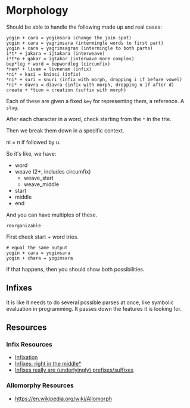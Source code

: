 # Morphology

Should be able to handle the following made up and real cases:

```
yogin + cara = yogimsara (change the join spot)
yogin + cara = yagrimsara (intermingle words to first part)
yogin + cara = yagrimsagran (intermingle to both parts)
i*t* + jakara = ijtakara (interweave)
i*t*o + gakar = igtakor (interwave more complex)
bep*leg + word = bepwordleg (circumfix)
*nen* + livam = livnenam (infix)
*ni* + kasi = kniasi (infix)
*ni* + suri = snuri (infix with morph, dropping i if before vowel)
*ni* + davra = diavra (infix with morph, dropping n if after d)
create + *tion = creation (suffix with morph)
```

Each of these are given a fixed `key` for representing them, a
reference. A `slug`.

After each character in a word, check starting from the `*` in the trie.

Then we break them down in a specific context.

ni = n if followed by u.

So it's like, we have:

- word
- weave (2+, includes circumfix)
  - weave_start
  - weave_middle
- start
- middle
- end

And you can have multiples of these.

```
reorganizable
```

First check start + word tries.

```
# equal the same output
yogin + cara = yogimsara
yogin + chara = yogimsara
```

If that happens, then you should show both possibilities.

## Infixes

It is like it needs to do several possible parses at once, like symbolic
evaluation in programming. It passes down the features it is looking
for.

## Resources

### Infix Resources

- [Infixation](https://julietteblevins.ws.gc.cuny.edu/files/2016/10/Blevins2012_Infixationrev1.pdf)
- [Infixes: right in the middle\*](http://www.skase.sk/Volumes/JTL07/2.pdf)
- [Infixes really are (underlyingly) prefixes/suffixes](https://muse.jhu.edu/article/873747/pdf)

### Allomorphy Resources

- https://en.wikipedia.org/wiki/Allomorph
